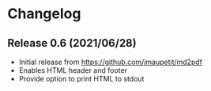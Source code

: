 # Changelog

## Release 0.6 (2021/06/28)

- Initial release from https://github.com/jmaupetit/md2pdf
- Enables HTML header and footer
- Provide option to print HTML to stdout
